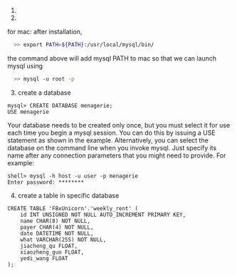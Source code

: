 1)

2)
for mac:
after installation, 
  
``` bash  
  >> export PATH=${PATH}:/usr/local/mysql/bin/
```
the command above will add mysql PATH to mac so that we can launch mysql using 

``` bash  
  >> mysql -u root -p
```
3) create a database
```
mysql> CREATE DATABASE menagerie;
USE menagerie
```
Your database needs to be created only once, but you must select it for use each time you begin a mysql session. You can do this by issuing a USE statement as shown in the example. Alternatively, you can select the database on the command line when you invoke mysql. Just specify its name after any connection parameters that you might need to provide. For example:
```
shell> mysql -h host -u user -p menagerie
Enter password: ********
```

4) create a table in specific database

``` mysql
CREATE TABLE 'FBxUnicorn'.'weekly_rent' (
    id INT UNSIGNED NOT NULL AUTO_INCREMENT PRIMARY KEY,
    name CHAR(8) NOT NULL,
    payer CHAR(4) NOT NULL,
    date DATETIME NOT NULL,
    what VARCHAR(255) NOT NULL,
    jiacheng_qu FLOAT,
    xiaozheng_guo FLOAT,
    yedi_wang FLOAT
);
```
